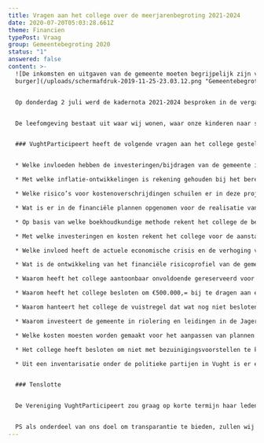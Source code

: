```yaml
---
title: Vragen aan het college over de meerjarenbegroting 2021-2024
date: 2020-07-20T05:03:28.661Z
theme: Financien
typePost: Vraag
group: Gemeentebegroting 2020
status: "1"
answered: false
content: >-
  ![De inkomsten en uitgaven van de gemeente moeten begrijpelijk zijn voor de
  burger](/uploads/schermafdruk-2019-11-25-23.03.12.png "Gemeentebegroting")


  Op donderdag 2 juli werd de kadernota 2021-2024 besproken in de vergadering van de gemeenteraad. De kadernota beschrijft de financiële ontwikkelingen binnen onze gemeente voor de komende 4 jaar. Gezien de huidige economische crisis en de vele en soms kostbare projecten in en om onze gemeente, is het belangrijk onze bewoners te informeren over de gevolgen hiervan op de kwaliteit van onze leefomgeving en de lange termijn financiële stabiliteit van onze gemeente.


  De leefomgeving bestaat uit waar wij wonen, waar onze kinderen naar school gaan, waar wij willen sporten, hoe wij ons willen verplaatsen, kunst, cultuur en natuur willen beleven, maar ook wat wij als comfortabel en veilig ervaren.


  ### VughtParticipeert heeft de volgende vragen aan het college gesteld


  * Welke invloeden hebben de investeringen/bijdragen van de gemeente in de reconstructie N65 en het Project Hoogfrequent Spoor Meteren-Boxtel PHS op het in stand houden en verder verbeteren van onze leefomgeving?

  * Met welke inflatie-ontwikkelingen is rekening gehouden bij het berekenen van de bijdragen van de gemeente aan de reconstructie N65 en het Project Hoogfrequent Spoor Meteren-Boxtel PHS, hoe verhoudt zich dat tot de werkelijkheid en met welke financiële risico’s moet rekening worden gehouden?

  * Welke risico’s voor kostenoverschrijdingen schuilen er in deze projecten en welke reserves heeft de gemeente voor het geval de werkelijke kosten zich ongunstig ontwikkelen?

  * Wat is er in de financiële plannen opgenomen voor de realisatie van de aanpassingen van het onderlinge wegennet als gevolg van de reconstructie N65 en PHS?

  * Op basis van welke boekhoudkundige methode rekent het college de bestemmingsreserve N65 tot het eigen vermogen? Een bestemmingsreserve is toch voor een toekomstige uitgave en dus toekomstige kosten?

  * Met welke investeringen en kosten rekent het college voor de aanstaande energietransitie?

  * Welke invloed heeft de actuele economische crisis en de verhoging van de kosten in het sociaal domein op het in stand houden en verder verbeteren van onze leefomgeving?

  * Wat is de ontwikkeling van het financiële risicoprofiel van de gemeente Vught en wat betekent dat voor de korte en middellange financiering van onze schulden?

  * Waarom heeft het college aantoonbaar onvoldoende gereserveerd voor de nieuwbouw van de Zuiderbosschool, hoe gaat het college dit oplossen en wat betekent dit voor het overschot op de begroting?

  * Waarom heeft het college besloten om €500.000,= bij te dragen aan een brug naar Fort Isabella terwijl er in 2021 een tekort op de begroting wordt verwacht? Uit welke reserve kwam dit bedrag?

  * Waarom hanteert het college de vuistregel dat wat nog niet besloten is, nog niet in de kadernota kan worden opgenomen? Waarom worden hiervoor geen voorzieningen getroffen? Op deze manier is het verwachte jaarlijks overschot of tekort toch vrijwel zeker onjuist?

  * Waarom investeert de gemeente in riolering en leidingen in de Jagersboschlaan terwijl het eventueel achterliggende plan Theresiapark nog onbekend is bij gemeenteraad en inwoners en nog niet democratisch is besloten?

  * Welke kosten moesten worden gemaakt voor het aanpassen van plannen en overeenkomsten met aannemers en leveranciers, omdat de gemeente bij de Jagersboschlaan niet wilde wachten op het afronden van de bezwaarprocedures?

  * Het college heeft besloten om niet met bezuinigingsvoorstellen te komen, maar kan zij aangeven in welke grootte-orde moet worden bezuinigd en hoe zich dat verhoudt tot het actuele niveau van uitgaven voor de leefomgeving?

  * Uit een inventarisatie onder de politieke partijen in Vught is er een overgrote meerderheid gebleken voor het installeren van een onafhankelijke rekenkamer echter zonder invulling. Wanneer neemt het college hiertoe een initiatief?


  ### Tenslotte


  De Vereniging VughtParticipeert zou graag op korte termijn haar leden over uw antwoorden willen informeren. Wij nemen aan dat ook u de noodzaak ziet de inwoners van Vught zo snel mogelijk te informeren. Om die reden zouden wij het op prijs stellen uw antwoorden binnen 3 weken te mogen ontvangen.


  PS als onderdeel van ons doel om transparantie te bieden, zullen wij deze brief ook op onze website www.vughtparticipeert.nl plaatsen. Uw antwoorden zullen daar ook worden gepubliceerd.
---
```

